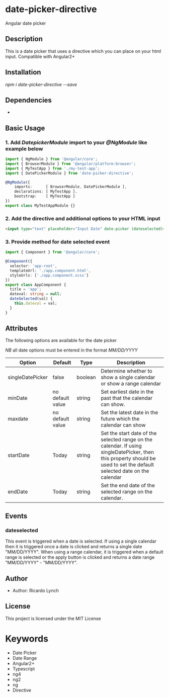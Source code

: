 # date-picker-directive

Angular date picker

## Description

This is a date picker that uses a directive which you can place on your html input. Compatible with Angular2+

## Installation

*npm i date-picker-directive --save*

## Dependencies
-

## Basic Usage

### 1. Add *DatepickerModule* import to your *@NgModule* like example below
``` typescript
import { NgModule } from '@angular/core';
import { BrowserModule } from '@angular/platform-browser';
import { MyTestApp } from './my-test-app';
import { DatePickerModule } from 'date-picker-directive';

@NgModule({
    imports:      [ BrowserModule, DatePickerModule ],
    declarations: [ MyTestApp ],
    bootstrap:    [ MyTestApp ]
})
export class MyTestAppModule {}
```
### 2. Add the directive and additional options to your HTML input
``` html
<input type="text" placeholder="Input Date" date-picker (dateselected)="dateSelected($event)" />
```
### 3. Provide method for date selected event
``` typescript
import { Component } from '@angular/core';

@Component({
  selector: 'app-root',
  templateUrl: './app.component.html',
  styleUrls: ['./app.component.scss']
})
export class AppComponent {
  title = 'app';
  dateval: string = null;
  dateSelected(val) {
    this.dateval = val;
  }
}
```

## Attributes
The following options are available for the date picker

*NB* all date options must be entered in the format *MM/DD/YYYY*

| Option        | Default    | Type  | Description |
| ------------- | ------------- | ----- | ----- |
| singleDatePicker | false | boolean | Determine whether to show a single calendar or show a range calendar |
| minDate | no default value | string | Set earliest date in the past that the calendar can show. |
| maxdate | no default value | string | Set the latest date in the future which the calendar can show |
| startDate | Today | string | Set the start date of the selected range on the calendar. If using singleDatePicker, then this property should be used to set the default selected date on the calendar |
| endDate | Today | string | Set the end date of the selected range on the calendar. |

## Events

### dateselected

This event is triggered when a date is selected. If using a single calendar then it is triggered once a date is clicked and returns a single date "MM/DD/YYYY". When using a range calendar, it is triggered when a default range is selected or the apply button is clicked and returns a date range "MM/DD/YYYY" - "MM/DD/YYYY". 

## Author
* Author: Ricardo Lynch

## License
This project is licensed under the MIT License 

# Keywords
* Date Picker
* Date Range
* Angular2+
* Typescript
* ng4
* ng2
* ng
* Directive